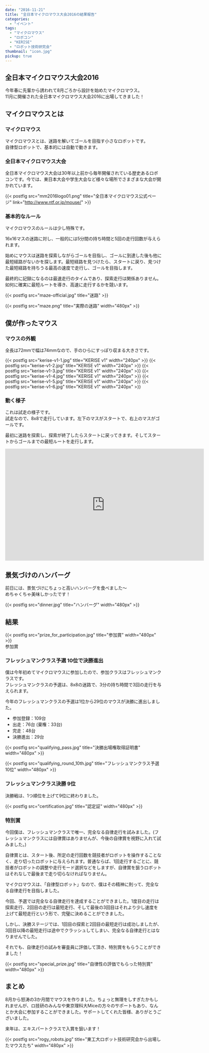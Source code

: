 ```yaml
---
date: "2016-11-21"
title: "全日本マイクロマウス大会2016の結果報告"
categories:
  - "イベント"
tags:
  - "マイクロマウス"
  - "ロボコン"
  - "KERISE"
  - "ロボット技術研究会"
thumbnail: "icon.jpg"
pickup: true
---
```


## 全日本マイクロマウス大会2016

今年春に先輩から誘われて8月ごろから設計を始めたマイクロマウス。  
11月に開催された全日本マイクロマウス大会2016に出場してきました！

<!--more-->

## マイクロマウスとは

### マイクロマウス

マイクロマウスとは、迷路を解いてゴールを目指す小さなロボットです。  
自律型ロボットで、基本的には自動で動きます。

### 全日本マイクロマウス大会

全日本マイクロマウス大会は30年以上前から毎年開催されている歴史あるロボコンです。今では、東日本大会や学生大会など様々な場所でさまざまな大会が開かれています。

{{< postfig src="mm2016logo01.png" title="全日本マイクロマウス公式ページ" link="http://www.ntf.or.jp/mouse/" >}}

### 基本的なルール

マイクロマウスのルールは少し特殊です。

16x16マスの迷路に対し、一般的には5分間の持ち時間と5回の走行回数が与えられます。

始めにマウスは迷路を探索しながらゴールを目指し、ゴールに到達した後も他に最短経路がないかを探します。最短経路を見つけたら、スタートに戻り、見つけた最短経路を持ちうる最高の速度で走行し、ゴールを目指します。

最終的に記録になるのは最速走行のタイムであり、探索走行は関係ありません。如何に確実に最短ルートを導き、高速に走行するかを競います。

{{< postfig src="maze-official.jpg" title="迷路" >}}

{{< postfig src="maze.png" title="実際の迷路" width="480px" >}}  

## 僕が作ったマウス

### マウスの外観

全長は72mmで幅は74mmなので、手のひらにすっぽり収まる大きさです。

{{< postfig src="kerise-v1-1.jpg" title="KERISE v1" width="240px" >}}
{{< postfig src="kerise-v1-2.jpg" title="KERISE v1" width="240px" >}}
{{< postfig src="kerise-v1-3.jpg" title="KERISE v1" width="240px" >}}
{{< postfig src="kerise-v1-4.jpg" title="KERISE v1" width="240px" >}}
{{< postfig src="kerise-v1-5.jpg" title="KERISE v1" width="240px" >}}
{{< postfig src="kerise-v1-6.jpg" title="KERISE v1" width="240px" >}}

### 動く様子

これは試走の様子です。  
試走なので、8x8で走行しています。左下のマスがスタートで、右上のマスがゴールです。

最初に迷路を探索し、探索が終了したらスタートに戻ってきます。そしてスタートからゴールまでの最短ルートを走行します。

<iframe width="640" height="360" src="https://www.youtube.com/embed/yZ6KSnH-7Ik" frameborder="0" allow="accelerometer; autoplay; encrypted-media; gyroscope; picture-in-picture" allowfullscreen></iframe>

## 景気づけのハンバーグ

前日には、景気づけにちょっと高いハンバーグを食べました～  
めちゃくちゃ美味しかったです！

{{< postfig src="dinner.jpg" title="ハンバーグ" width="480px" >}}

## 結果

{{< postfig src="prize_for_participation.jpg" title="参加賞" width="480px" >}}  
参加賞

### フレッシュマンクラス予選 10位で決勝進出

僕は今年初めてマイクロマウスに参加したので、参加クラスはフレッシュマンクラスです。  
フレッシュマンクラスの予選は、8x8の迷路で、3分の持ち時間で3回の走行を与えられます。

今年のフレッシュマンクラスの予選は1位から29位のマウスが決勝に進出しました。

- 参加登録：109台
- 出走：76台 (棄権：33台)
- 完走：48台
- 決勝進出：29台

{{< postfig src="qualifying_pass.jpg" title="決勝出場権取得証明書" width="480px" >}}

{{< postfig src="qualifying_round_10th.jpg" title="フレッシュマンクラス予選10位" width="480px" >}}

### フレッシュマンクラス決勝 9位

決勝戦は、1つ順位を上げて9位に終わりました。

{{< postfig src="certification.jpg" title="認定証" width="480px" >}}

### 特別賞

今回僕は、フレッシュマンクラスで唯一、完全なる自律走行を試みました。(フレッシュマンクラスには自律賞はありませんが、今後の自律賞を視野に入れて試みました。)

自律賞とは、スタート後、所定の走行回数を競技者がロボットを操作することなく、走り切ったロボットに与えられます。普通ならば、1回走行するごとに、競技者がロボットの調整や走行モード選択などをしますが、自律賞を狙うロボットはそれなしで最後まで走り切らなければなりません。

マイクロマウスは、「自律型ロボット」なので、僕はその精神に則って、完全なる自律走行を目指しました。

今回、予選では完全なる自律走行を達成することができました。1度目の走行は探索走行、2回目の走行は最短走行、そして最後の3回目はそれより少し速度を上げて最短走行という形で、完璧に決めることができました。

しかし、決勝ステージでは、1回目の探索と2回目の最短走行は成功しましたが、3回目以降の最短走行は途中でクラッシュしてしまい、完全なる自律走行とはなりませんでした。

それでも、自律走行の試みを審査員に評価して頂き、特別賞をもらうことができました！

{{< postfig src="special_prize.jpg" title="自律性の評価でもらった特別賞" width="480px" >}}

## まとめ

8月から怒涛の3か月間でマウスを作りました。ちょっと無理をしすぎたかもしれませんが、ロ技研のみんなや東京理科大Miceの方々のサポートもあり、なんとか大会に参加することができました。サポートしてくれた皆様、ありがとうございました。

来年は、エキスパートクラスで入賞を狙います！

{{< postfig src="rogy_robots.jpg" title="東工大ロボット技術研究会から出場したマウスたち" width="480px" >}}
